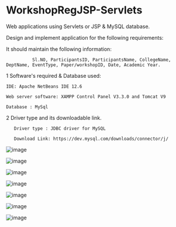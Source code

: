 # WorkshopRegJSP-Servlets

Web applications using Servlets or JSP & MySQL database.

Design and implement application for the following requirements:

It should maintain the following information:

              Sl.NO, ParticipantsID, ParticipantsName, CollegeName, DeptName, EventType, Paper/workshopID, Date, Academic Year.



1 Software's required & Database used:

    IDE: Apache NetBeans IDE 12.6 

    Web server software: XAMPP Control Panel V3.3.0 and Tomcat V9

    Database : MySql
2 Driver type and its downloadable link.

       Driver type : JDBC driver for MySQL

       Download Link: https://dev.mysql.com/downloads/connector/j/
       
  ![image](https://user-images.githubusercontent.com/46531471/152042794-5e9a1417-a585-4ece-b3cd-a43aa06a07ee.png)

  ![image](https://user-images.githubusercontent.com/46531471/152042821-d5b1a0fa-51e3-401c-91a7-51a93cd4682e.png)
       
       
  ![image](https://user-images.githubusercontent.com/46531471/152042863-8eb7a955-d4fd-4658-8225-cc8d3f4dcc97.png)

        
  ![image](https://user-images.githubusercontent.com/46531471/152042900-888c5190-d5fd-4727-ba6d-72a100a2c6d8.png)

![image](https://user-images.githubusercontent.com/46531471/152042922-c79e1ba2-ed44-4436-9683-15d25d16836d.png)


![image](https://user-images.githubusercontent.com/46531471/152042942-7a2d774b-eee4-4a87-8a6e-310341d1d07a.png)


![image](https://user-images.githubusercontent.com/46531471/152042975-3187e7c8-3168-4ccb-b158-0082ed91fef5.png)



